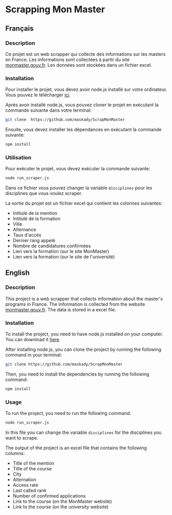# Scrapping Mon Master

## Français

### Description

Ce projet est un web scrapper qui collecte des informations sur les masters en France. Les informations sont collectées à partir du site [monmaster.gouv.fr](https://monmaster.gouv.fr/). Les données sont stockées dans un fichier excel.

### Installation

Pour installer le projet, vous devez avoir node.js installé sur votre ordinateur. Vous pouvez le télécharger [ici](https://nodejs.org/fr/).

Après avoir installé node.js, vous pouvez cloner le projet en exécutant la commande suivante dans votre terminal:

```bash
git clone  https://github.com/maskady/ScrapMonMaster
```

Ensuite, vous devez installer les dépendances en exécutant la commande suivante:

```bash
npm install
```

### Utilisation

Pour exécuter le projet, vous devez exécuter la commande suivante:

```bash
node run_scraper.js
```

Dans ce fichier vous pouvez changer la variable `disciplines` pour les disciplines que vous voulez scraper.

La sortie du projet est un fichier excel qui contient les colonnes suivantes:
- Intitulé de la mention
- Intitulé de la formation
- Ville
- Alternance
- Taux d'accès
- Dernier rang appelé
- Nombre de candidatures confirmées
- Lien vers la formation (sur le site MonMaster)
- Lien vers la formation (sur le site de l'université)

## English

### Description

This project is a web scrapper that collects information about the master's programs in France. The information is collected from the website [monmaster.gouv.fr](https://monmaster.gouv.fr/). The data is stored in a excel file.

### Installation

To install the project, you need to have node.js installed on your computer. You can download it [here](https://nodejs.org/en/).

After installing node.js, you can clone the project by running the following command in your terminal:

```bash
git clone https://github.com/maskady/ScrapMonMaster
```

Then, you need to install the dependencies by running the following command:

```bash
npm install
```

### Usage

To run the project, you need to run the following command:

```bash
node run_scraper.js
```

In this file you can change the variable `disciplines` for the disciplines you want to scrape.

The output of the project is an excel file that contains the following columns:
- Title of the mention
- Title of the course
- City
- Alternation
- Access rate
- Last called rank
- Number of confirmed applications
- Link to the course (on the MonMaster website)
- Link to the course (on the university website)